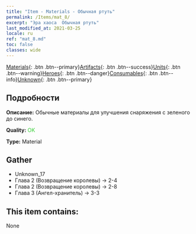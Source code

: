 ```yaml
---
title: "Item - Materials - Обычная ртуть"
permalink: /Items/mat_8/
excerpt: "Эра хаоса  Обычная ртуть"
last_modified_at: 2021-03-25
locale: ru
ref: "mat_8.md"
toc: false
classes: wide
---
```

 [Materials](/ru/Items/){: .btn .btn--primary}[Artifacts](/ru/Items/Artifacts/){: .btn .btn--success}[Units](/ru/Items/Units/){: .btn .btn--warning}[Heroes](/ru/Items/Heroes/){: .btn .btn--danger}[Consumables](/ru/Items/Consumables/){: .btn .btn--info}[Unknown](/ru/Items/Unknown/){: .btn .btn--primary}

## Подробности
 **Описание:** Обычные материалы для улучшения снаряжения c зеленого до синего.

 **Quality:** <span style="color: #32CD32">OK</span>

 **Type:** Material

## Gather

*    Unknown_17 
*    Глава 2 (Возвращение королевы) -> 2-4 
*    Глава 2 (Возвращение королевы) -> 2-8 
*    Глава 3 (Ангел-хранитель) -> 3-3 

## This item contains:

  None

